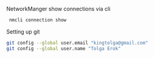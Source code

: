NetworkManger show connections via cli
```bash
 nmcli connection show
```

Setting up git
```bash
git config --global user.email "kingtolga@gmail.com"
git config --global user.name "Tolga Erok"
```
